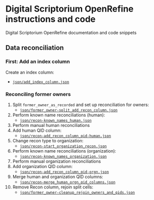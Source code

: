 # Digital Scriptorium OpenRefine instructions and code

Digital Scriptorium OpenRefine documentation and code snippets

## Data reconciliation

### First: Add an index column

Create an index column:

- [`json/add_index_column.json`][add_index_column]

[add_index_column]:   json/add_index_column.json    "Add index column"

### Reconciling former owners

1. Split `former_owner_as_recorded` and set up reconciliation for owners:
    - [`json/former_owner-split_add_recon_column.json`][split_owner]
2. Perform known name reconciliations (human):
    - [`json/recon-known_names_human.json`][known_names]
3. Perform manual human reconciliations
4. Add human QID column:
    - [`json/recon-add_recon_column_qid-human.json`][add_reconned_qids]
5. Change recon type to organization:
    - [`json/recon-start_organization_recon.json`][orgn_recon]
6. Perform known name reconciliations (organization):
    - [`json/recon-known_names_organization.json`][known_names]
7. Perform manual organization reconciliations
8. Add organization QID column:
    - [`json/recon-add_recon_column_qid-orgn.json`][add_reconned_qids]
9. Merge human and organization QID columns:
    - [`json/recon-merge_human_orgn_qid_columns.json`][merge_qid_cols]
10. Remove Recon column, rejoin split cells:
    - [`json/former_owner-cleanup_rejoin_owners_and_qids.json`][cleanup_owner]


[split_owner]:        json/former_owner-split_add_recon_column.json           "Split owner and reconcile"
[known_names]:        json/recon-known_names_human.json                       "Known human name reconciliations"
[add_reconned_qids]:  json/recon-add_recon_column_qid-human.json              "Add human QID column for reconciliations"
[orgn_recon]:         json/recon-start_organization_recon.json                "Start recon for type org"
[known_names_orgn]:   json/recon-known_names_organization.json                "Known organization name reconciliations"
[add_reconned_qids]:  json/recon-add_recon_column_qid-orgn.json               "Add organization QID column for reconciliations"
[merge_qid_cols]:     json/json/recon-merge_human_orgn_qid_columns.json       "Merge human, orgn QID columns"
[cleanup_owner]:      json/former_owner-cleanup_rejoin_owners_and_qids.json   "Cleanup and rejoin owners and QIDs"
